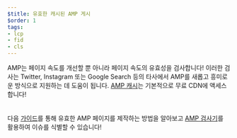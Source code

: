 ```yaml
---
$title: 유효한 캐시된 AMP 게시
$order: 1
tags:
- lcp
- fid
- cls
---
```


AMP는 페이지 속도를 개선할 뿐 아니라 페이지 속도의 유효성을 검사합니다! 이러한 검사는 Twitter, Instagram 또는 Google Search 등의 타사에서 AMP를 새롭고 흥미로운 방식으로 지원하는 데 도움이 됩니다. [AMP 캐시](https://amp.dev/documentation/guides-and-tutorials/learn/amp-caches-and-cors/how_amp_pages_are_cached/#what-amp-caches-are-available?)는 기본적으로 무료 CDN에 액세스합니다!<br> <br><br> 다음 [가이드](https://amp.dev/documentation/guides-and-tutorials/learn/validation-workflow/validate_amp/)를 통해 유효한 AMP 페이지를 제작하는 방법을 알아보고 [AMP 검사기](http://validator.amp.dev/#url=%24%7BURL%7D)를 활용하여 이슈를 식별할 수 있습니다!
